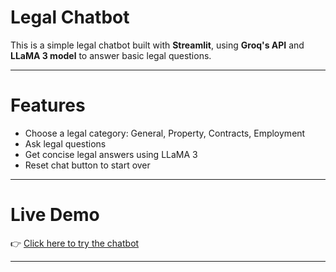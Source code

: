 # Legal Chatbot

This is a simple legal chatbot built with **Streamlit**, using **Groq's API** and **LLaMA 3 model** to answer basic legal questions.

---

# Features

- Choose a legal category: General, Property, Contracts, Employment  
- Ask legal questions  
- Get concise legal answers using LLaMA 3  
- Reset chat button to start over  

---

# Live Demo

👉 [Click here to try the chatbot](https://legalchatbot-4wkzg9jqfujgjmfq6toady.streamlit.app/)

---
